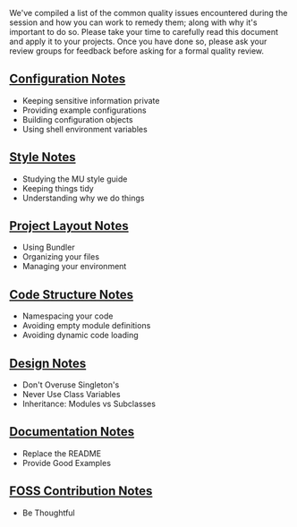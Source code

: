 We've compiled a list of the common quality issues encountered during the session and how you can work to remedy them; along with why it's important to do so. Please take your time to carefully read this document and apply it to your projects. Once you have done so, please ask your review groups for feedback before asking for a formal quality review.

## [Configuration Notes](https://github.com/mendicant-university/s10-notes/blob/master/configuration.md)

  - Keeping sensitive information private
  - Providing example configurations
  - Building configuration objects
  - Using shell environment variables

## [Style Notes](https://github.com/mendicant-university/s10-notes/blob/master/style.md)
  
  - Studying the MU style guide
  - Keeping things tidy
  - Understanding why we do things 

## [Project Layout Notes](https://github.com/mendicant-university/s10-notes/blob/master/project_layout.md)

  - Using Bundler
  - Organizing your files
  - Managing your environment

## [Code Structure Notes](https://github.com/mendicant-university/s10-notes/blob/master/code_structure.md)

  - Namespacing your code
  - Avoiding empty module definitions
  - Avoiding dynamic code loading 

## [Design Notes](https://github.com/mendicant-university/s10-notes/blob/master/design.md)

  - Don't Overuse Singleton's
  - Never Use Class Variables
  - Inheritance: Modules vs Subclasses

## [Documentation Notes](https://github.com/mendicant-university/s10-notes/blob/master/documentation.md)

  - Replace the README
  - Provide Good Examples

## [FOSS Contribution Notes](https://github.com/mendicant-university/s10-notes/blob/master/contributing_to_oss.md)

  - Be Thoughtful
